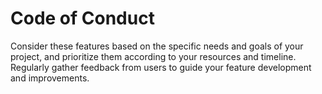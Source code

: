 # Code of Conduct

<!-- https://docs.github.com/en/communities/setting-up-your-project-for-healthy-contributions/adding-a-code-of-conduct-to-your-project -->

Consider these features based on the specific needs and goals of your project, and prioritize them according to your resources and timeline. Regularly gather feedback from users to guide your feature development and improvements.

<!--
The AWS Projects repository aims to provide a welcoming and inclusive environment for all contributors. We expect all participants to adhere to the following code of conduct. By participating in this repository, you agree to follow these guidelines and contribute to creating a positive and respectful community.

## **1. Be Respectful and Inclusive**

Treat all individuals with respect and consideration, regardless of their background, experience level, gender, sexual orientation, disability, ethnicity, religion, or any other personal characteristic. Respect diverse opinions and engage in constructive discussions.

## **2. Be Collaborative and Supportive**

Encourage collaboration and support fellow contributors. Offer assistance and guidance to those who need it, and be open to receiving feedback and suggestions. Together, we can create a vibrant and supportive community.

## **3. Maintain a Welcoming Environment**

Create an environment where everyone feels welcome and safe to participate. Avoid using offensive, derogatory, or discriminatory language or behavior. Be mindful of the impact your words and actions may have on others.

## **4. Respect Privacy and Confidentiality**

Respect the privacy and confidentiality of others. Do not share personal or sensitive information without explicit consent. Similarly, do not disclose any confidential or proprietary information that could jeopardize the security or integrity of the repository.

## **5. Focus on the Issue**

When discussing issues, pull requests, or other project-related topics, stay focused on the matter at hand. Avoid personal attacks, and refrain from engaging in arguments or debates unrelated to the project.

## **6. Report Issues**

If you witness or experience any behavior that violates this code of conduct, please report it immediately. Contact the project owner or maintainers through the GitHub repository's issue tracker or by email. All reports will be treated with confidentiality and will be reviewed and addressed promptly.

## **7. Enforcement**

In the event of a violation of this code of conduct, repository maintainers reserve the right to take appropriate action, including issuing warnings, temporary or permanent bans, or any other actions deemed necessary. The severity and consequences of the violation will be considered when determining the appropriate course of action.

## **8. Harassment or discrimination**

Harassment or discrimination of any kind will not be tolerated, you hear? If you are the victim of harassment or discrimination, or if you witness a violation of this Code of Conduct, report it to the project maintainers at [Twitter](https://www.twitter.com/shehza-d).

Thank you for helping to create a positive and inclusive environment for the yt project!  -->
